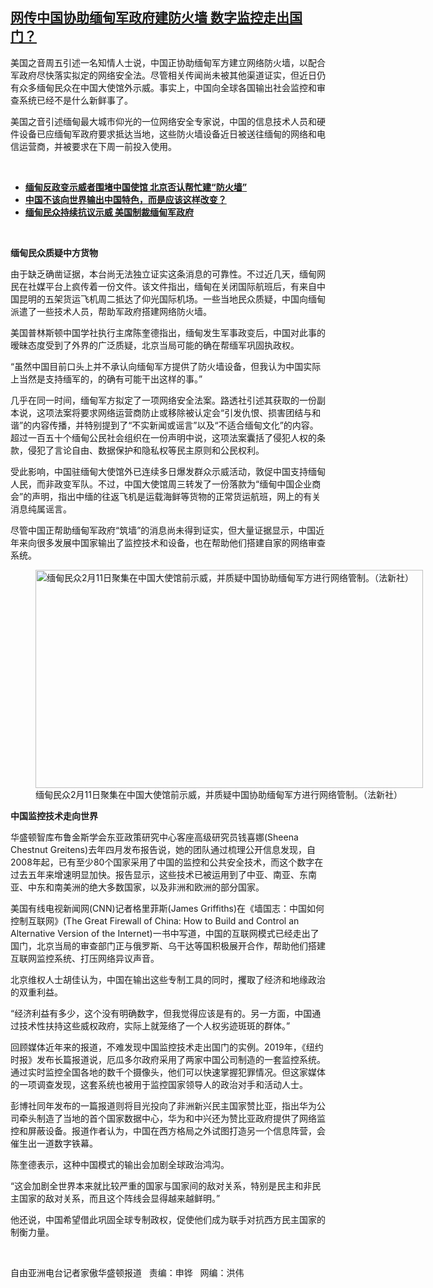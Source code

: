 <!--1613166732000-->
[网传中国协助缅甸军政府建防火墙  数字监控走出国门？](https://www.rfa.org/mandarin/yataibaodao/junshiwaijiao/hc-02122021112924.html)
------

<p></p><p>美国之音周五引述一名知情人士说，中国正协助缅甸军方建立网络防火墙，以配合军政府尽快落实拟定的网络安全法。尽管相关传闻尚未被其他渠道证实，但近日仍有众多缅甸民众在中国大使馆外示威。事实上，中国向全球各国输出社会监控和审查系统已经不是什么新鲜事了。<span></span><span></span></p><p><span>美国之音引述缅甸最大城市仰光的一位网络安全专家说，中国的信息技术人员和硬件设备已应缅甸军政府要求抵达当地，这些防火墙设备近日被送往缅甸的网络和电信运营商，并被要求在下周一前投入使用。</span></p><p><br/></p><ul><li><a href="https://www.rfa.org/mandarin/Xinwen/8-02122021112218.html"><strong>缅甸反政变示威者围堵中国使馆 北京否认帮忙建“防火墙”</strong></a></li><li><strong><a href="https://www.rfa.org/mandarin/zhuanlan/teahouse/tea-02052021153500.html">中国不该向世界输出中国特色，而是应该这样改变？</a></strong></li><li><strong><a href="https://www.rfa.org/mandarin/yataibaodao/junshiwaijiao/jt-02112021133551.html">缅甸民众持续抗议示威 美国制裁缅甸军政府</a></strong></li></ul><p><br/></p><p><strong><span>缅甸民众质疑中方货物</span></strong></p><p><span>由于缺乏确凿证据，本台尚无法独立证实这条消息的可靠性。不过近几天，缅甸网民在社媒平台上疯传着一份文件。该文件指出，缅甸在关闭国际航班后，有来自中国昆明的五架货运飞机周二抵达了仰光国际机场。一些当地民众质疑，中国向缅甸派遣了一些技术人员，帮助军政府搭建网络防火墙。</span></p><p><span>美国普林斯顿中国学社执行主席陈奎德指出，缅甸发生军事政变后，中国对此事的暧昧态度受到了外界的广泛质疑，北京当局可能的确在帮缅军巩固执政权。</span></p><p><span>“虽然中国目前口头上并不承认向缅甸军方提供了防火墙设备，但我认为中国实际上当然是支持缅军的，的确有可能干出这样的事。”</span></p><p><span>几乎在同一时间，缅甸军方拟定了一项网络安全法案。路透社引述其获取的一份副本说，这项法案将要求网络运营商防止或移除被认定会“引发仇恨、损害团结与和谐”的内容传播，并特别提到了“不实新闻或谣言”以及“不适合缅甸文化”的内容。超过一百五十</span><span></span><span>个缅甸公民社会组织在一份声明中说，这项法案囊括了侵犯人权的条款，侵犯了言论自由、数据保护和隐私权等民主原则和公民权利。</span></p><p><span>受此影响，中国驻缅甸大使馆外已连续多日爆发群众示威活动，敦促中国支持缅甸人民，而非政变军队。不过，中国大使馆周三转发了一份落款为“缅甸中国企业商会”的声明，指出中缅的往返飞机是运载海鲜等货物的正常货运航班，网上的有关消息纯属谣言。</span></p><p><span>尽管中国正帮助缅甸军政府“筑墙”的消息尚未得到证实，但大量证据显示，中国近年来向很多发展中国家输出了监控技术和设备，也在帮助他们搭建自家的网络审查系统。</span></p><p><span><figure class="image-richtext image-inline captioned" style="width:620px;"><img alt="缅甸民众2月11日聚集在中国大使馆前示威，并质疑中国协助缅甸军方进行网络管制。（法新社）" height="349" src="https://www.rfa.org/mandarin/yataibaodao/junshiwaijiao/hc-02122021112924.html/hc0212.jpg/@@images/ea72b8c9-2db1-4ecf-88e3-49b6c9f27917.jpeg" title="hc0212.jpg" width="620"/><figcaption class="image-caption">缅甸民众2月11日聚集在中国大使馆前示威，并质疑中国协助缅甸军方进行网络管制。（法新社）</figcaption><small></small></figure></span></p><p><strong><span>中国监控技术走向世界</span></strong></p><p><span>华盛顿智库布鲁金斯学会东亚政策研究中心客座高级研究员钱喜娜</span><span>(Sheena Chestnut Greitens)</span><span>去年四月发布报告说，她的团队通过梳理公开信息发现，自</span><span>2008</span><span>年起，已有至少</span><span>80</span><span>个国家采用了中国的监控和公共安全技术，而这个数字在过去五年来增速明显加快。报告显示，这些技术已被运用到了中亚、南亚、东南亚、中东和南美洲的绝大多数国家，以及非洲和欧洲的部分国家。</span></p><p><span>美国有线电视新闻网</span><span>(CNN)</span><span>记者格里菲斯</span><span>(James Griffiths)</span><span>在《墙国志：中国如何控制互联网》</span><span>(The Great Firewall of China: How to Build and Control an Alternative Version of the Internet)</span><span>一书中写道，中国的互联网模式已经走出了国门，北京当局的审查部门正与俄罗斯、乌干达等国积极展开合作，帮助他们搭建互联网监控系统、打压网络异议声音。</span></p><p><span>北京维权人士胡佳认为，中国在输出这些专制工具的同时，攫取了经济和地缘政治的双重利益。</span></p><p><span>“经济利益有多少，这个没有明确数字，但我觉得应该是有的。另一方面，中国通过技术性扶持这些威权政府，实际上就笼络了一个人权劣迹斑斑的群体。”</span></p><p><span>回顾媒体近年来的报道，不难发现中国监控技术走出国门的实例。</span><span>2019</span><span>年，《纽约时报》发布长篇报道说，厄瓜多尔政府采用了两家中国公司制造的一套监控系统。通过实时监控全国各地的数千个摄像头，他们可以快速掌握犯罪情况。但这家媒体的一项调查发现，这套系统也被用于监控国家领导人的政治对手和活动人士。</span></p><p><span>彭博社同年发布的一篇报道则将目光投向了非洲新兴民主国家赞比亚，指出华为公司牵头制造了当地的首个国家数据中心，华为和中兴还为赞比亚政府提供了网络监控和屏蔽设备。报道作者认为，中国在西方格局之外试图打造另一个信息阵营，会催生出一道数字铁幕。</span></p><p><span>陈奎德表示，这种中国模式的输出会加剧全球政治鸿沟。</span></p><p><span>“这会加剧全世界本来就比较严重的国家与国家间的敌对关系，特别是民主和非民主国家的敌对关系，而且这个阵线会显得越来越鲜明。”</span></p><p><span>他还说，中国希望借此巩固全球专制政权，促使他们成为联手对抗西方民主国家的制衡力量。</span></p><p><br/></p><p><span><span>自由亚洲电台记者家傲华盛顿报道   责编：申铧   网编：洪伟</span></span></p>
